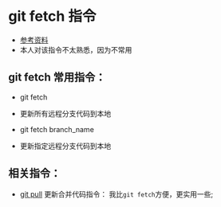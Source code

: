 # git fetch 指令
* [参考资料](https://git-scm.com/docs/git-fetch)
* 本人对该指令不太熟悉，因为不常用


## git fetch 常用指令：
* git fetch
* 更新所有远程分支代码到本地

* git fetch branch_name
* 更新指定远程分支代码到本地

## 相关指令：
* [git pull](https://github.com/huangtubiao/Git/blob/master/learn_log/git_pull.md) 更新合并代码指令： 我比`git fetch`方便，更实用一些;
